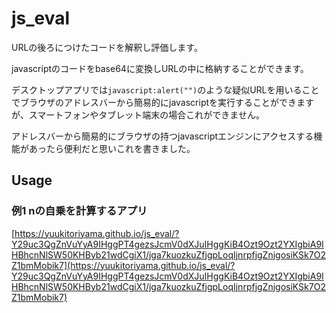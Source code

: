 # js_eval

URLの後ろにつけたコードを解釈し評価します。

javascriptのコードをbase64に変換しURLの中に格納することができます。

デスクトップアプリでは`javascript:alert("")`のような疑似URLを用いることでブラウザのアドレスバーから簡易的にjavascriptを実行することができますが、スマートフォンやタブレット端末の場合これができません。

アドレスバーから簡易的にブラウザの持つjavascriptエンジンにアクセスする機能があったら便利だと思いこれを書きました。

## Usage
### 例1 nの自乗を計算するアプリ
[https://yuukitoriyama.github.io/js_eval/?Y29uc3QgZnVuYyA9IHggPT4gezsJcmV0dXJuIHggKiB4Ozt9Ozt2YXIgbiA9IHBhcnNlSW50KHByb21wdCgiX1/jga7kuozkuZfjgpLoqIjnrpfjgZnjgosiKSk7O2Z1bmMobik7](https://yuukitoriyama.github.io/js_eval/?Y29uc3QgZnVuYyA9IHggPT4gezsJcmV0dXJuIHggKiB4Ozt9Ozt2YXIgbiA9IHBhcnNlSW50KHByb21wdCgiX1/jga7kuozkuZfjgpLoqIjnrpfjgZnjgosiKSk7O2Z1bmMobik7)
